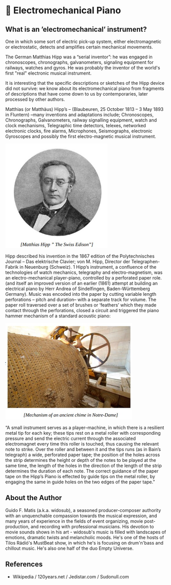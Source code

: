 # 🎹 Electromechanical Piano

## What is an ’electromechanical’ instrument?

One in which some sort of electric pick-up system, either electromagnetic or electrostatic,
detects and amplifies certain mechanical movements.

The German Matthias Hipp was a “serial inventor”: he was engaged in chronoscopes, chronographs,
galvanometers, signaling equipment for railways, watches and gyros. He was probably the inventor of the world's
first "real" electronic musical instrument.

It is interesting that the specific descriptions or sketches of the Hipp device did not survive: we know about its
electromechanical piano from fragments of descriptions that have come down to us by contemporaries, later
processed by other authors.

Matthias (or Matthäus) Hipp’s – (Blaubeuren, 25 October 1813 – 3
May 1893 in Fluntern) –many inventions and adaptations include;
Chronoscopes, Chronographs, Galvanometers, railway signalling
equipment, watch and clock mechanisms, Telegraphic time detectors,
telexes, networked electronic clocks, fire alarms, Microphones,
Seismographs, electronic Gyroscopes and possibly the first electro-magnetic musical instrument.

![img_1](_static/images/electromechanical_piano/img_1.jpg)

Hipp described his invention in the 1867 edition of the
Polytechnisches Journal – Das elektrische Clavier; von M. Hipp,
Director der Telegraphen-Fabrik in Neuenburg (Schweiz). 1 Hipp’s
instrument, a confluence of the technologies of watch mechanics,
telegraphy and electro-magnetism, was an electro-mechanical player-piano, controlled by a perforated paper role. (and itself an improved
version of an earlier (1861) attempt at building an electrical piano by Herr Andrea of Sindelfingen, Baden-Württemberg Germany).
Music was encoded into the paper by cutting variable length perforations – pitch and duration– with a separate
track for volume. The paper roll traversed over a set of brushes or ‘feathers’ which they made contact through the
perforations, closed a circuit and triggered the piano hammer mechanism of a standard acoustic piano:

![img_2](_static/images/electromechanical_piano/img_2.jpg)

“A small instrument serves as a player–machine, in which
there is a resilient metal tip for each key; these tips rest on
a metal roller with corresponding pressure and send the
electric current through the associated electromagnet
every time this roller is touched, thus causing the relevant
note to strike. Over the roller and between it and the tips
runs (as in Bain’s telegraph) a wide, perforated paper tape;
the position of the holes across the strip determines the
height or depth of the notes to be played at the same time,
the length of the holes in the direction of the length of
the strip determines the duration of each note. The correct
guidance of the paper tape on the Hipp’s Piano is effected
by guide tips on the metal roller, by engaging the same in
guide holes on the two edges of the paper tape.”

## About the Author

Guido F. Matis (a.k.a. widosub), a seasoned producer-composer authority with an unquenchable compassion towards the musical
expression, and many years of experience in the fields of event organizing, movie post-production, and recording with professional
musicians. His devotion to movie sounds shows in his art - widosub's music is filled with landscapes of emotions, dramatic twists and
melancholic moods. He's one of the hosts of Tilos Rádió's MustBeat show, in which he's is focusing on drum'n'bass and chillout
music. He's also one half of the duo Empty Universe.

## References

- Wikipedia / 120years.net / Jedistar.com / Sudonull.com
